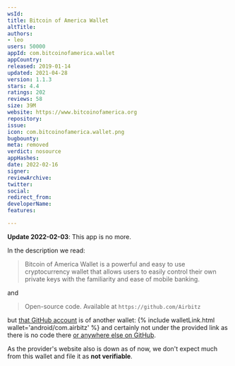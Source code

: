 ```yaml
---
wsId: 
title: Bitcoin of America Wallet
altTitle: 
authors:
- leo
users: 50000
appId: com.bitcoinofamerica.wallet
appCountry: 
released: 2019-01-14
updated: 2021-04-28
version: 1.1.3
stars: 4.4
ratings: 202
reviews: 58
size: 39M
website: https://www.bitcoinofamerica.org
repository: 
issue: 
icon: com.bitcoinofamerica.wallet.png
bugbounty: 
meta: removed
verdict: nosource
appHashes: 
date: 2022-02-16
signer: 
reviewArchive: 
twitter: 
social: 
redirect_from: 
developerName: 
features: 

---
```


**Update 2022-02-03**: This app is no more.

In the description we read:

> Bitcoin of America Wallet is a powerful and easy to use cryptocurrency wallet
  that allows users to easily control their own private keys with the
  familiarity and ease of mobile banking.

and

> Open-source code. Available at `https://github.com/Airbitz`

but [that GitHub account](https://github.com/Airbitz) is of
another wallet: {% include walletLink.html wallet='android/com.airbitz' %} and certainly not under the provided
link as there is no code there
[or anywhere else on GitHub](https://github.com/search?q=com.bitcoinofamerica.wallet).

As the provider's website also is down as of now, we don't expect much from this
wallet and file it as **not verifiable**.
